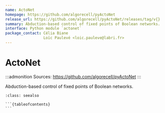 ```yaml
---
name: ActoNet
homepage: https://github.com/algorecell/pyActoNet
release_url: https://github.com/algorecell/pyActoNet/releases/tag/v{}
summary: Abduction-based control of fixed points of Boolean networks.
interface: Python module `actonet`
package_contact: Célia Biane
                 Loïc Paulevé <loic.pauleve@labri.fr>
---
```


# ActoNet

:::admonition
Sources: https://github.com/algorecell/pyActoNet
:::

Abduction-based control of fixed points of Boolean networks.

````{admonition} Notebooks
:class: seealso

```{tableofcontents}
```

````
